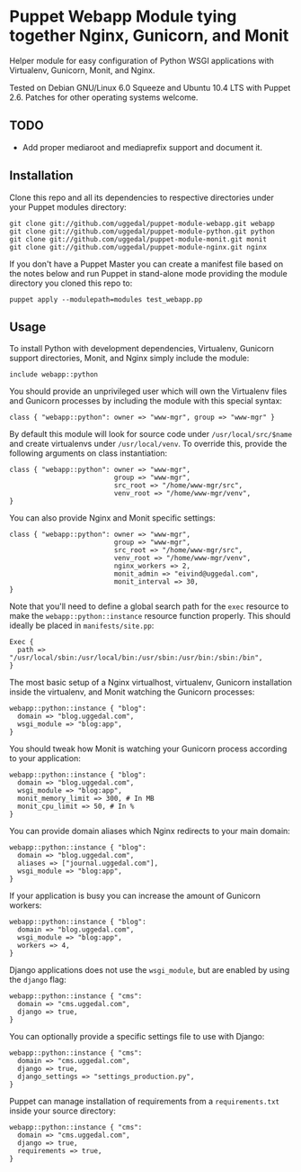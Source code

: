 Puppet Webapp Module tying together Nginx, Gunicorn, and Monit
==============================================================

Helper module for easy configuration of Python WSGI applications
with Virtualenv, Gunicorn, Monit, and Nginx.

Tested on Debian GNU/Linux 6.0 Squeeze and Ubuntu 10.4 LTS with
Puppet 2.6. Patches for other operating systems welcome.


TODO
----

* Add proper mediaroot and mediaprefix support and document it.


Installation
------------

Clone this repo and all its dependencies to respective directories under
your Puppet modules directory:

    git clone git://github.com/uggedal/puppet-module-webapp.git webapp
    git clone git://github.com/uggedal/puppet-module-python.git python
    git clone git://github.com/uggedal/puppet-module-monit.git monit
    git clone git://github.com/uggedal/puppet-module-nginx.git nginx

If you don't have a Puppet Master you can create a manifest file
based on the notes below and run Puppet in stand-alone mode
providing the module directory you cloned this repo to:

    puppet apply --modulepath=modules test_webapp.pp


Usage
-----

To install Python with development dependencies, Virtualenv, Gunicorn support
directories, Monit, and Nginx simply include the module:

    include webapp::python

You should provide an unprivileged user which will own the Virtualenv files
and Gunicorn processes by including the module with this special syntax:

    class { "webapp::python": owner => "www-mgr", group => "www-mgr" }

By default this module will look for source code under `/usr/local/src/$name`
and create virtualenvs under `/usr/local/venv`. To override this, provide
the following arguments on class instantiation:

    class { "webapp::python": owner => "www-mgr",
                              group => "www-mgr",
                              src_root => "/home/www-mgr/src",
                              venv_root => "/home/www-mgr/venv",
    }

You can also provide Nginx and Monit specific settings:

    class { "webapp::python": owner => "www-mgr",
                              group => "www-mgr",
                              src_root => "/home/www-mgr/src",
                              venv_root => "/home/www-mgr/venv",
                              nginx_workers => 2,
                              monit_admin => "eivind@uggedal.com",
                              monit_interval => 30,
    }

Note that you'll need to define a global search path for the `exec`
resource to make the `webapp::python::instance` resource function
properly. This should ideally be placed in `manifests/site.pp`:

    Exec {
      path => "/usr/local/sbin:/usr/local/bin:/usr/sbin:/usr/bin:/sbin:/bin",
    }

The most basic setup of a Nginx virtualhost, virtualenv, Gunicorn installation
inside the virtualenv, and Monit watching the Gunicorn processes:
    
    webapp::python::instance { "blog":
      domain => "blog.uggedal.com",
      wsgi_module => "blog:app",
    }

You should tweak how Monit is watching your Gunicorn process according to your
application:

    webapp::python::instance { "blog":
      domain => "blog.uggedal.com",
      wsgi_module => "blog:app",
      monit_memory_limit => 300, # In MB
      monit_cpu_limit => 50, # In %
    }

You can provide domain aliases which Nginx redirects to your main domain:

    webapp::python::instance { "blog":
      domain => "blog.uggedal.com",
      aliases => ["journal.uggedal.com"],
      wsgi_module => "blog:app",
    }

If your application is busy you can increase the amount of Gunicorn workers:

    webapp::python::instance { "blog":
      domain => "blog.uggedal.com",
      wsgi_module => "blog:app",
      workers => 4,
    }

Django applications does not use the `wsgi_module`, but are enabled by using
the `django` flag:

    webapp::python::instance { "cms":
      domain => "cms.uggedal.com",
      django => true,
    }

You can optionally provide a specific settings file to use with Django:

    webapp::python::instance { "cms":
      domain => "cms.uggedal.com",
      django => true,
      django_settings => "settings_production.py",
    }

Puppet can manage installation of requirements from a `requirements.txt`
inside your source directory:

    webapp::python::instance { "cms":
      domain => "cms.uggedal.com",
      django => true,
      requirements => true,
    }
